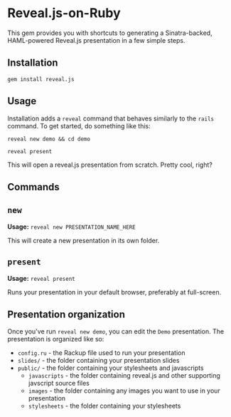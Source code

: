 # Reveal.js-on-Ruby

This gem provides you with shortcuts to generating a Sinatra-backed, HAML-powered Reveal.js presentation in a few simple steps.

## Installation

`gem install reveal.js`

## Usage

Installation adds a `reveal` command that behaves similarly to the `rails` command. To get started, do something like this:

`reveal new demo && cd demo`

`reveal present`

This will open a reveal.js presentation from scratch. Pretty cool, right?

## Commands

## `new`

**Usage:** `reveal new PRESENTATION_NAME_HERE`

This will create a new presentation in its own folder.

## `present`

**Usage:** `reveal present`

Runs your presentation in your default browser, preferably at full-screen.

## Presentation organization

Once you've run `reveal new demo`, you can edit the `Demo` presentation. The presentation is organized like so:

- `config.ru` - the Rackup file used to run your presentation
- `slides/` - the folder containing your presentation slides
- `public/` - the folder containing your stylesheets and javascripts
	- `javascripts` - the folder containing reveal.js and other supporting javscript source files
	- `images` - the folder containing any images you want to use in your presentation
	- `stylesheets` - the folder containing your stylesheets
